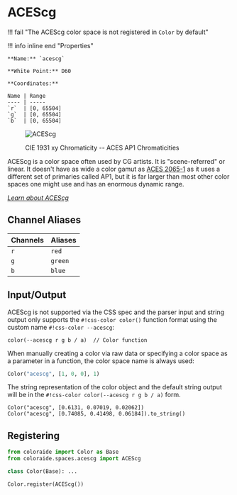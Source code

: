 # ACEScg

!!! fail "The ACEScg color space is not registered in `Color` by default"

<div class="info-container" markdown>
!!! info inline end "Properties"

    **Name:** `acescg`

    **White Point:** D60

    **Coordinates:**

    Name | Range
    ---- | -----
    `r`  | [0, 65504]
    `g`  | [0, 65504]
    `b`  | [0, 65504]

<figure markdown>

![ACEScg](../images/acescg.png)

<figcaption markdown>
CIE 1931 xy Chromaticity -- ACES AP1 Chromaticities
</figcaption>
</figure>

ACEScg is a color space often used by CG artists. It is "scene-referred" or linear. It doesn't have as wide a color
gamut as [ACES 2065-1](./aces2065_1.md) as it uses a different set of primaries called AP1, but it is far larger than
most other color spaces one might use and has an enormous dynamic range.

_[Learn about ACEScg](https://docs.acescentral.com/specifications/acescg/)_

</div>

## Channel Aliases

Channels | Aliases
-------- | -------
`r`      | `red`
`g`      | `green`
`b`      | `blue`

## Input/Output

ACEScg is not supported via the CSS spec and the parser input and string output only supports the
`#!css-color color()` function format using the custom name `#!css-color --acescg`:

```css-color
color(--acescg r g b / a)  // Color function
```

When manually creating a color via raw data or specifying a color space as a parameter in a function, the color
space name is always used:

```py
Color("acescg", [1, 0, 0], 1)
```

The string representation of the color object and the default string output will be in the
`#!css-color color(--acescg r g b / a)` form.

```playground
Color("acescg", [0.6131, 0.07019, 0.02062])
Color("acescg", [0.74085, 0.41498, 0.06184]).to_string()
```

## Registering

```py
from coloraide import Color as Base
from coloraide.spaces.acescg import ACEScg

class Color(Base): ...

Color.register(ACEScg())
```
